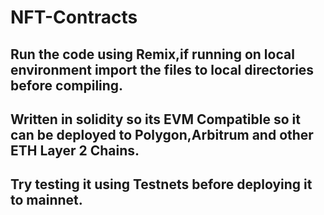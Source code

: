 ﻿# NFT-Contracts
 
 
 ## Run the code using Remix,if running on local environment import the files to local directories before compiling.
 
 ## Written in solidity so its EVM Compatible so it can be deployed to Polygon,Arbitrum and other ETH Layer 2 Chains.
 
 ## Try testing it using Testnets before deploying it to mainnet.
 
 
